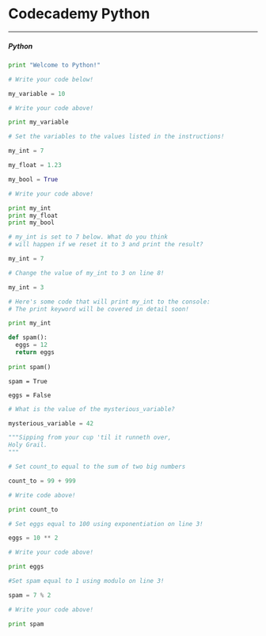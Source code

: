 # Codecademy Python

---

##### Python


```python
print "Welcome to Python!"
```

```python
# Write your code below!

my_variable = 10

# Write your code above!

print my_variable
```

```python
# Set the variables to the values listed in the instructions!

my_int = 7

my_float = 1.23

my_bool = True

# Write your code above!

print my_int
print my_float
print my_bool
```

```python
# my_int is set to 7 below. What do you think
# will happen if we reset it to 3 and print the result?

my_int = 7

# Change the value of my_int to 3 on line 8!

my_int = 3

# Here's some code that will print my_int to the console:
# The print keyword will be covered in detail soon!

print my_int
```

```python
def spam():
  eggs = 12
  return eggs
        
print spam()
```

```
spam = True

eggs = False
```

```python
# What is the value of the mysterious_variable?

mysterious_variable = 42
```

```python
"""Sipping from your cup 'til it runneth over,
Holy Grail.
"""
```

```python
# Set count_to equal to the sum of two big numbers

count_to = 99 + 999

# Write code above!

print count_to
```

```python
# Set eggs equal to 100 using exponentiation on line 3!

eggs = 10 ** 2

# Write your code above!

print eggs
```

```python
#Set spam equal to 1 using modulo on line 3!

spam = 7 % 2

# Write your code above!

print spam
```
